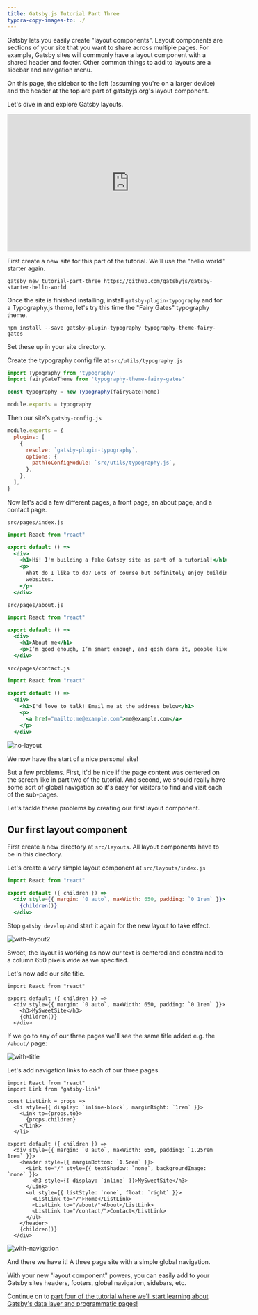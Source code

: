 ```yaml
---
title: Gatsby.js Tutorial Part Three
typora-copy-images-to: ./
---
```


Gatsby lets you easily create "layout components". Layout components are sections of your site that you want to share across multiple pages. For example, Gatsby sites will commonly have a layout component with a shared header and footer. Other common things to add to layouts are a sidebar and navigation menu.

On this page, the sidebar to the left (assuming you're on a larger device) and the header at the top are part of gatsbyjs.org's layout component.

Let's dive in and explore Gatsby layouts.

<iframe width="560" height="315" src="https://www.youtube.com/embed/8yPad1T05eY?rel=0" frameborder="0" allowfullscreen></iframe>

First create a new site for this part of the tutorial. We'll use the "hello world" starter again.

```shell
gatsby new tutorial-part-three https://github.com/gatsbyjs/gatsby-starter-hello-world
```

Once the site is finished installing, install `gatsby-plugin-typography` and for a Typography.js theme, let's try this time the "Fairy Gates" typography theme.

```shell
npm install --save gatsby-plugin-typography typography-theme-fairy-gates
```

 Set these up in your site directory.

Create the typography config file at `src/utils/typography.js`

```javascript
import Typography from 'typography'
import fairyGateTheme from 'typography-theme-fairy-gates'

const typography = new Typography(fairyGateTheme)

module.exports = typography
```

Then our site's `gatsby-config.js`

```javascript
module.exports = {
  plugins: [
    {
      resolve: `gatsby-plugin-typography`,
      options: {
        pathToConfigModule: `src/utils/typography.js`,
      },
    },
  ],
}
```

Now let's add a few different pages, a front page, an about page, and a contact page.

`src/pages/index.js`

```jsx
import React from "react"

export default () =>
  <div>
    <h1>Hi! I'm building a fake Gatsby site as part of a tutorial!</h1>
    <p>
      What do I like to do? Lots of course but definitely enjoy building
      websites.
    </p>
  </div>
```

`src/pages/about.js`

```jsx
import React from "react"

export default () =>
  <div>
    <h1>About me</h1>
    <p>I’m good enough, I’m smart enough, and gosh darn it, people like me!</p>
  </div>
```

`src/pages/contact.js`

```jsx
import React from "react"

export default () =>
  <div>
    <h1>I'd love to talk! Email me at the address below</h1>
    <p>
      <a href="mailto:me@example.com">me@example.com</a>
    </p>
  </div>
```



![no-layout](no-layout.png)

We now have the start of a nice personal site!

But a few problems. First, it'd be nice if the page content was centered on the screen like in part two of the tutorial. And second, we should really have some sort of global navigation so it's easy for visitors to find and visit each of the sub-pages.

Let's tackle these problems by creating our first layout component.

## Our first layout component

First create a new directory at `src/layouts`. All layout components have to be in this directory.

Let's create a very simple layout component at `src/layouts/index.js`

```jsx
import React from "react"

export default ({ children }) =>
  <div style={{ margin: `0 auto`, maxWidth: 650, padding: `0 1rem` }}>
    {children()}
  </div>
```

Stop `gatsby develop` and start it again for the new layout to take effect.

![with-layout2](with-layout2.png)

Sweet, the layout is working as now our text is centered and constrained to a column 650 pixels wide as we specified.

Let's now add our site title.

```jsx{5}
import React from "react"

export default ({ children }) =>
  <div style={{ margin: `0 auto`, maxWidth: 650, padding: `0 1rem` }}>
    <h3>MySweetSite</h3>
    {children()}
  </div>
```

If we go to any of our three pages we'll see the same title added e.g. the `/about/` page:

![with-title](with-title.png)

Let's add navigation links to each of our three pages.

```jsx{2-9,12-22}
import React from "react"
import Link from "gatsby-link"

const ListLink = props =>
  <li style={{ display: `inline-block`, marginRight: `1rem` }}>
    <Link to={props.to}>
      {props.children}
    </Link>
  </li>

export default ({ children }) =>
  <div style={{ margin: `0 auto`, maxWidth: 650, padding: `1.25rem 1rem` }}>
    <header style={{ marginBottom: `1.5rem` }}>
      <Link to="/" style={{ textShadow: `none`, backgroundImage: `none` }}>
        <h3 style={{ display: `inline` }}>MySweetSite</h3>
      </Link>
      <ul style={{ listStyle: `none`, float: `right` }}>
        <ListLink to="/">Home</ListLink>
        <ListLink to="/about/">About</ListLink>
        <ListLink to="/contact/">Contact</ListLink>
      </ul>
    </header>
    {children()}
  </div>
```

![with-navigation](with-navigation.png)

And there we have it! A three page site with a simple global navigation.

With your new "layout component" powers, you can easily add to your Gatsby sites headers, footers, global navigation, sidebars, etc.

Continue on to [part four of the tutorial where we'll start learning about Gatsby's data layer and programmatic pages!](/tutorial/part-four/)
